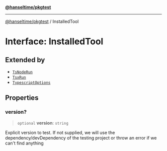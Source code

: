 [**@hanseltime/pkgtest**](../README.md)

***

[@hanseltime/pkgtest](../README.md) / InstalledTool

# Interface: InstalledTool

## Extended by

- [`TsNodeRun`](TsNodeRun.md)
- [`TsxRun`](TsxRun.md)
- [`TypescriptOptions`](TypescriptOptions.md)

## Properties

### version?

> `optional` **version**: `string`

Explicit version to test.  If not supplied, we will use the
dependency/devDependency of the testing project or throw an error if we can't find anything
